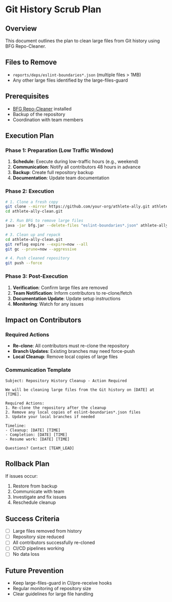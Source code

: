 # Git History Scrub Plan

## Overview
This document outlines the plan to clean large files from Git history using BFG Repo-Cleaner.

## Files to Remove
- `reports/deps/eslint-boundaries*.json` (multiple files > 1MB)
- Any other large files identified by the large-files-guard

## Prerequisites
- [BFG Repo-Cleaner](https://rtyley.github.io/bfg-repo-cleaner/) installed
- Backup of the repository
- Coordination with team members

## Execution Plan

### Phase 1: Preparation (Low Traffic Window)
1. **Schedule**: Execute during low-traffic hours (e.g., weekend)
2. **Communication**: Notify all contributors 48 hours in advance
3. **Backup**: Create full repository backup
4. **Documentation**: Update team documentation

### Phase 2: Execution
```bash
# 1. Clone a fresh copy
git clone --mirror https://github.com/your-org/athlete-ally.git athlete-ally-clean.git
cd athlete-ally-clean.git

# 2. Run BFG to remove large files
java -jar bfg.jar --delete-files "eslint-boundaries*.json" athlete-ally-clean.git

# 3. Clean up and repack
cd athlete-ally-clean.git
git reflog expire --expire=now --all
git gc --prune=now --aggressive

# 4. Push cleaned repository
git push --force
```

### Phase 3: Post-Execution
1. **Verification**: Confirm large files are removed
2. **Team Notification**: Inform contributors to re-clone/fetch
3. **Documentation Update**: Update setup instructions
4. **Monitoring**: Watch for any issues

## Impact on Contributors

### Required Actions
- **Re-clone**: All contributors must re-clone the repository
- **Branch Updates**: Existing branches may need force-push
- **Local Cleanup**: Remove local copies of large files

### Communication Template
```
Subject: Repository History Cleanup - Action Required

We will be cleaning large files from the Git history on [DATE] at [TIME].

Required Actions:
1. Re-clone the repository after the cleanup
2. Remove any local copies of eslint-boundaries*.json files
3. Update your local branches if needed

Timeline:
- Cleanup: [DATE] [TIME]
- Completion: [DATE] [TIME]
- Resume work: [DATE] [TIME]

Questions? Contact [TEAM_LEAD]
```

## Rollback Plan
If issues occur:
1. Restore from backup
2. Communicate with team
3. Investigate and fix issues
4. Reschedule cleanup

## Success Criteria
- [ ] Large files removed from history
- [ ] Repository size reduced
- [ ] All contributors successfully re-cloned
- [ ] CI/CD pipelines working
- [ ] No data loss

## Future Prevention
- Keep large-files-guard in CI/pre-receive hooks
- Regular monitoring of repository size
- Clear guidelines for large file handling
